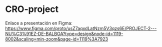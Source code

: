 # **CRO-project**

Enlace a presentación en Figma:
https://www.figma.com/proto/usZ7aqxdLatNzm5V3qzs6E/PROJECT-2---NU%C3%91EZ-DE-BALBOA?type=design&node-id=1119-8002&scaling=min-zoom&page-id=1119%3A7923